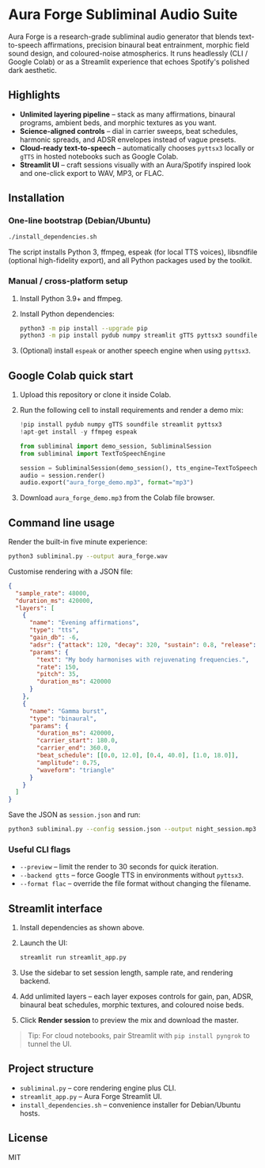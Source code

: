# Aura Forge Subliminal Audio Suite

Aura Forge is a research-grade subliminal audio generator that blends text-to-speech
affirmations, precision binaural beat entrainment, morphic field sound design,
and coloured-noise atmospherics.  It runs headlessly (CLI / Google Colab) or as
a Streamlit experience that echoes Spotify's polished dark aesthetic.

## Highlights

- **Unlimited layering pipeline** – stack as many affirmations, binaural
  programs, ambient beds, and morphic textures as you want.
- **Science-aligned controls** – dial in carrier sweeps, beat schedules,
  harmonic spreads, and ADSR envelopes instead of vague presets.
- **Cloud-ready text-to-speech** – automatically chooses `pyttsx3` locally or
  `gTTS` in hosted notebooks such as Google Colab.
- **Streamlit UI** – craft sessions visually with an Aura/Spotify inspired look
  and one-click export to WAV, MP3, or FLAC.

## Installation

### One-line bootstrap (Debian/Ubuntu)

```bash
./install_dependencies.sh
```

The script installs Python 3, ffmpeg, espeak (for local TTS voices), libsndfile
(optional high-fidelity export), and all Python packages used by the toolkit.

### Manual / cross-platform setup

1. Install Python 3.9+ and ffmpeg.
2. Install Python dependencies:

   ```bash
   python3 -m pip install --upgrade pip
   python3 -m pip install pydub numpy streamlit gTTS pyttsx3 soundfile
   ```

3. (Optional) install `espeak` or another speech engine when using `pyttsx3`.

## Google Colab quick start

1. Upload this repository or clone it inside Colab.
2. Run the following cell to install requirements and render a demo mix:

   ```python
   !pip install pydub numpy gTTS soundfile streamlit pyttsx3
   !apt-get install -y ffmpeg espeak

   from subliminal import demo_session, SubliminalSession
   from subliminal import TextToSpeechEngine

   session = SubliminalSession(demo_session(), tts_engine=TextToSpeechEngine("gtts"))
   audio = session.render()
   audio.export("aura_forge_demo.mp3", format="mp3")
   ```

3. Download `aura_forge_demo.mp3` from the Colab file browser.

## Command line usage

Render the built-in five minute experience:

```bash
python3 subliminal.py --output aura_forge.wav
```

Customise rendering with a JSON file:

```json
{
  "sample_rate": 48000,
  "duration_ms": 420000,
  "layers": [
    {
      "name": "Evening affirmations",
      "type": "tts",
      "gain_db": -6,
      "adsr": {"attack": 120, "decay": 320, "sustain": 0.8, "release": 700},
      "params": {
        "text": "My body harmonises with rejuvenating frequencies.",
        "rate": 150,
        "pitch": 35,
        "duration_ms": 420000
      }
    },
    {
      "name": "Gamma burst",
      "type": "binaural",
      "params": {
        "duration_ms": 420000,
        "carrier_start": 180.0,
        "carrier_end": 360.0,
        "beat_schedule": [[0.0, 12.0], [0.4, 40.0], [1.0, 18.0]],
        "amplitude": 0.75,
        "waveform": "triangle"
      }
    }
  ]
}
```

Save the JSON as `session.json` and run:

```bash
python3 subliminal.py --config session.json --output night_session.mp3
```

### Useful CLI flags

- `--preview` – limit the render to 30 seconds for quick iteration.
- `--backend gtts` – force Google TTS in environments without `pyttsx3`.
- `--format flac` – override the file format without changing the filename.

## Streamlit interface

1. Install dependencies as shown above.
2. Launch the UI:

   ```bash
   streamlit run streamlit_app.py
   ```

3. Use the sidebar to set session length, sample rate, and rendering backend.
4. Add unlimited layers – each layer exposes controls for gain, pan, ADSR,
   binaural beat schedules, morphic textures, and coloured noise beds.
5. Click **Render session** to preview the mix and download the master.

> Tip: For cloud notebooks, pair Streamlit with `pip install pyngrok` to tunnel
the UI.

## Project structure

- `subliminal.py` – core rendering engine plus CLI.
- `streamlit_app.py` – Aura Forge Streamlit UI.
- `install_dependencies.sh` – convenience installer for Debian/Ubuntu hosts.

## License

MIT
